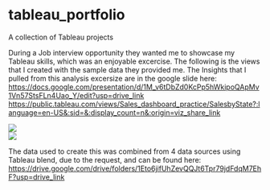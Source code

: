 # tableau_portfolio
A collection of Tableau projects

During a Job interview opportunity they wanted me to showcase my Tableau skills, which was an enjoyable excercise. The following is the views that I created with the sample data they provided me. 
The Insights that I pulled from this analysis excersize are in the google slide here: https://docs.google.com/presentation/d/1M_v6tDbZd0KcPp5hWkipoQApMv1Vn57StsFLn4Uao_Y/edit?usp=drive_link
https://public.tableau.com/views/Sales_dashboard_practice/SalesbyState?:language=en-US&:sid=&:display_count=n&:origin=viz_share_link
<div class='tableauPlaceholder' id='viz1708705141219' style='position: relative'><noscript><a href='#'><img alt=' ' src='https:&#47;&#47;public.tableau.com&#47;static&#47;images&#47;Sa&#47;Sales_dashboard_practice&#47;SalesbyState&#47;1_rss.png' style='border: none' /></a></noscript><object class='tableauViz'  style='display:none;'><param name='host_url' value='https%3A%2F%2Fpublic.tableau.com%2F' /> <param name='embed_code_version' value='3' /> <param name='site_root' value='' /><param name='name' value='Sales_dashboard_practice&#47;SalesbyState' /><param name='tabs' value='yes' /><param name='toolbar' value='yes' /><param name='static_image' value='https:&#47;&#47;public.tableau.com&#47;static&#47;images&#47;Sa&#47;Sales_dashboard_practice&#47;SalesbyState&#47;1.png' /> <param name='animate_transition' value='yes' /><param name='display_static_image' value='yes' /><param name='display_spinner' value='yes' /><param name='display_overlay' value='yes' /><param name='display_count' value='yes' /><param name='language' value='en-US' /></object></div>


<div class='tableauPlaceholder' id='viz1708705259267' style='position: relative'><noscript><a href='#'><img alt=' ' src='https:&#47;&#47;public.tableau.com&#47;static&#47;images&#47;Sa&#47;Sales_dashboard_practice&#47;SalesTeamDashboard&#47;1_rss.png' style='border: none' /></a></noscript><object class='tableauViz'  style='display:none;'><param name='host_url' value='https%3A%2F%2Fpublic.tableau.com%2F' /> <param name='embed_code_version' value='3' /> <param name='site_root' value='' /><param name='name' value='Sales_dashboard_practice&#47;SalesTeamDashboard' /><param name='tabs' value='yes' /><param name='toolbar' value='yes' /><param name='static_image' value='https:&#47;&#47;public.tableau.com&#47;static&#47;images&#47;Sa&#47;Sales_dashboard_practice&#47;SalesTeamDashboard&#47;1.png' /> <param name='animate_transition' value='yes' /><param name='display_static_image' value='yes' /><param name='display_spinner' value='yes' /><param name='display_overlay' value='yes' /><param name='display_count' value='yes' /><param name='language' value='en-US' /></object></div>

The data used to create this was combined from 4 data sources using Tableau blend, due to the request, and can be found here: https://drive.google.com/drive/folders/1Eto6jifUhZevQQJt6Tpr79jdFdqM7EhF?usp=drive_link
